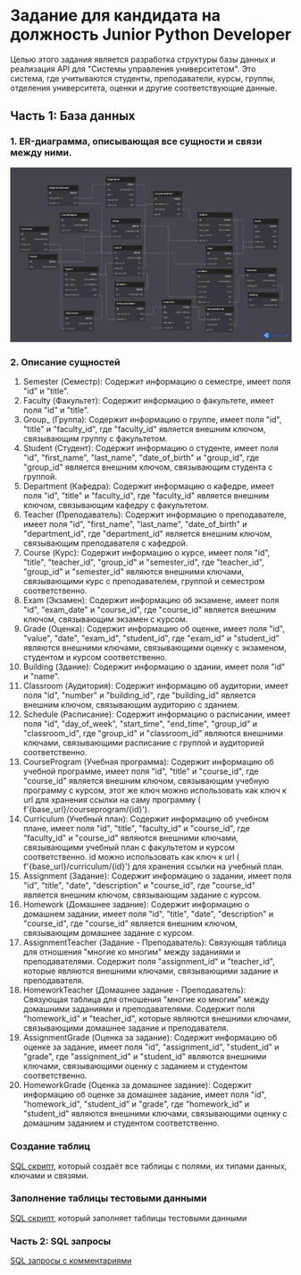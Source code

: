 # Задание для кандидата на должность Junior Python Developer
Целью этого задания является разработка структуры базы данных и реализация API для "Системы управления университетом". Это система, где учитываются студенты, преподаватели, курсы, группы, отделения университета, оценки и другие соответствующие данные.

## Часть 1: База данных
### 1. ER-диаграмма, описывающая все сущности и связи между ними.
![](/New_University.png)
### 2. Описание сущностей
1. Semester (Семестр): Содержит информацию о семестре, имеет поля "id" и "title".
2. Faculty (Факультет): Содержит информацию о факультете, имеет поля "id" и "title".
3. Group_ (Группа): Содержит информацию о группе, имеет поля "id", "title" и "faculty_id", где "faculty_id" является внешним ключом, связывающим группу с факультетом.
4. Student (Студент): Содержит информацию о студенте, имеет поля "id", "first_name", "last_name", "date_of_birth" и "group_id", где "group_id" является внешним ключом, связывающим студента с группой.
5. Department (Кафедра): Содержит информацию о кафедре, имеет поля "id", "title" и "faculty_id", где "faculty_id" является внешним ключом, связывающим кафедру с факультетом.
6. Teacher (Преподаватель): Содержит информацию о преподавателе, имеет поля "id", "first_name", "last_name", "date_of_birth" и "department_id", где "department_id" является внешним ключом, связывающим преподавателя с кафедрой.
7. Course (Курс): Содержит информацию о курсе, имеет поля "id", "title", "teacher_id", "group_id" и "semester_id", где "teacher_id", "group_id" и "semester_id" являются внешними ключами, связывающими курс с преподавателем, группой и семестром соответственно.
8. Exam (Экзамен): Содержит информацию об экзамене, имеет поля "id", "exam_date" и "course_id", где "course_id" является внешним ключом, связывающим экзамен с курсом.
9. Grade (Оценка): Содержит информацию об оценке, имеет поля "id", "value", "date", "exam_id", "student_id", где "exam_id" и "student_id"  являются внешними ключами, связывающими оценку с экзаменом, студентом и курсом соответственно.
10. Building (Здание): Содержит информацию о здании, имеет поля "id" и "name".
11. Classroom (Аудитория): Содержит информацию об аудитории, имеет поля "id", "number" и "building_id", где "building_id" является внешним ключом, связывающим аудиторию с зданием.
12. Schedule (Расписание): Содержит информацию о расписании, имеет поля "id", "day_of_week", "start_time", "end_time", "group_id" и "classroom_id", где "group_id" и "classroom_id" являются внешними ключами, связывающими расписание с группой и аудиторией соответственно.
13. CourseProgram (Учебная программа): Содержит информацию об учебной программе, имеет поля "id", "title" и "course_id", где "course_id" является внешним ключом, связывающим учебную программу с курсом, этот же ключ можно использовать как ключ к url для хранения ссылки на саму программу  ( f'{base_url}/courseprogram/{id}'). 
14. Curriculum (Учебный план): Содержит информацию об учебном плане, имеет поля "id", "title", "faculty_id" и "course_id", где "faculty_id" и "course_id" являются внешними ключами, связывающими учебный план с факультетом и курсом соответственно. id можно использовать как ключ к url ( f'{base_url}/curriculum/{id}') для хранения ссылки на учебный план. 
15. Assignment (Задание): Содержит информацию о задании, имеет поля "id", "title", "date", "description" и "course_id", где "course_id" является внешним ключом, связывающим задание с курсом.
16. Homework (Домашнее задание): Содержит информацию о домашнем задании, имеет поля "id", "title", "date", "description" и "course_id", где "course_id" является внешним ключом, связывающим домашнее задание с курсом.
17. AssignmentTeacher (Задание - Преподаватель): Связующая таблица для отношения "многие ко многим" между заданиями и преподавателями. Содержит поля "assignment_id" и "teacher_id", которые являются внешними ключами, связывающими задание и преподавателя.
18. HomeworkTeacher (Домашнее задание - Преподаватель): Связующая таблица для отношения "многие ко многим" между домашними заданиями и преподавателями. Содержит поля "homework_id" и "teacher_id", которые являются внешними ключами, связывающими домашнее задание и преподавателя.
19. AssignmentGrade (Оценка за задание): Содержит информацию об оценке за задание, имеет поля "id", "assignment_id", "student_id" и "grade", где "assignment_id" и "student_id" являются внешними ключами, связывающими оценку с заданием и студентом соответственно.
20. HomeworkGrade (Оценка за домашнее задание): Содержит информацию об оценке за домашнее задание, имеет поля "id", "homework_id", "student_id" и "grade", где "homework_id" и "student_id" являются внешними ключами, связывающими оценку с домашним заданием и студентом соответственно.

### Создание таблиц
[SQL скрипт](/craeate_table.sql), который создаёт все таблицы с полями, их типами данных, ключами и связями. 

### Заполнение таблицы тестовыми данными
[SQL скрипт](/insert_test_data.sql), который заполняет таблицы тестовыми данными 

### Часть 2: SQL запросы
[SQL запросы c комментариями](/script.sql)



